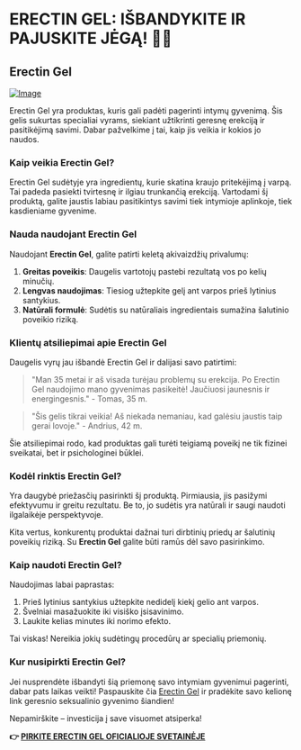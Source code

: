 # ERECTIN GEL: IŠBANDYKITE IR PAJUSKITE JĖGĄ! 💪✨

## Erectin Gel

[![Image](https://www2.sellhealth.com/257/erectin_gel_logo.jpg)](https://gchaffi.com/47U4R7yP)

Erectin Gel yra produktas, kuris gali padėti pagerinti intymų gyvenimą. Šis gelis sukurtas specialiai vyrams, siekiant užtikrinti geresnę erekciją ir pasitikėjimą savimi. Dabar pažvelkime į tai, kaip jis veikia ir kokios jo naudos.

### Kaip veikia Erectin Gel?

Erectin Gel sudėtyje yra ingredientų, kurie skatina kraujo pritekėjimą į varpą. Tai padeda pasiekti tvirtesnę ir ilgiau trunkančią erekciją. Vartodami šį produktą, galite jaustis labiau pasitikintys savimi tiek intymioje aplinkoje, tiek kasdieniame gyvenime.

### Nauda naudojant Erectin Gel

Naudojant **Erectin Gel**, galite patirti keletą akivaizdžių privalumų:

1. **Greitas poveikis**: Daugelis vartotojų pastebi rezultatą vos po kelių minučių.
2. **Lengvas naudojimas**: Tiesiog užtepkite gelį ant varpos prieš lytinius santykius.
3. **Natūrali formulė**: Sudėtis su natūraliais ingredientais sumažina šalutinio poveikio riziką.

### Klientų atsiliepimai apie Erectin Gel

Daugelis vyrų jau išbandė Erectin Gel ir dalijasi savo patirtimi:

> "Man 35 metai ir aš visada turėjau problemų su erekcija. Po Erectin Gel naudojimo mano gyvenimas pasikeitė! Jaučiuosi jaunesnis ir energingesnis." - Tomas, 35 m.

> "Šis gelis tikrai veikia! Aš niekada nemaniau, kad galėsiu jaustis taip gerai lovoje." - Andrius, 42 m.

Šie atsiliepimai rodo, kad produktas gali turėti teigiamą poveikį ne tik fizinei sveikatai, bet ir psichologinei būklei.

### Kodėl rinktis Erectin Gel?

Yra daugybė priežasčių pasirinkti šį produktą. Pirmiausia, jis pasižymi efektyvumu ir greitu rezultatu. Be to, jo sudėtis yra natūrali ir saugi naudoti ilgalaikėje perspektyvoje. 

Kita vertus, konkurentų produktai dažnai turi dirbtinių priedų ar šalutinių poveikių riziką. Su **Erectin Gel** galite būti ramūs dėl savo pasirinkimo.

### Kaip naudoti Erectin Gel?

Naudojimas labai paprastas:

1. Prieš lytinius santykius užtepkite nedidelį kiekį gelio ant varpos.
2. Švelniai masažuokite iki visiško įsisavinimo.
3. Laukite kelias minutes iki norimo efekto.

Tai viskas! Nereikia jokių sudėtingų procedūrų ar specialių priemonių.

### Kur nusipirkti Erectin Gel?

Jei nusprendėte išbandyti šią priemonę savo intymiam gyvenimui pagerinti, dabar pats laikas veikti! Paspauskite čia [Erectin Gel](https://gchaffi.com/47U4R7yP) ir pradėkite savo kelionę link geresnio seksualinio gyvenimo šiandien!

Nepamirškite – investicija į save visuomet atsiperka!



**👉 [PIRKITE ERECTIN GEL OFICIALIOJE SVETAINĖJE](https://gchaffi.com/47U4R7yP)**